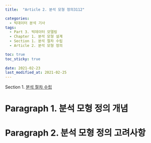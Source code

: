 ```yaml
---
title:  "Article 2. 분석 모형 정의3112"

categories:
  - 빅데이터 분석 기사
tags: 
  - Part 3. 빅데이터 모델링
  - Chapter 1. 분석 모형 설계
  - Section 1. 분석 절차 수립
  - Article 2. 분석 모형 정의

toc: true
toc_sticky: true
 
date: 2021-02-23
last_modified_at: 2021-02-25
---
```


Section 1. [분석 절차 수립]()

# Paragraph 1. 분석 모형 정의 개념

# Paragraph 2. 분석 모형 정의 고려사항

